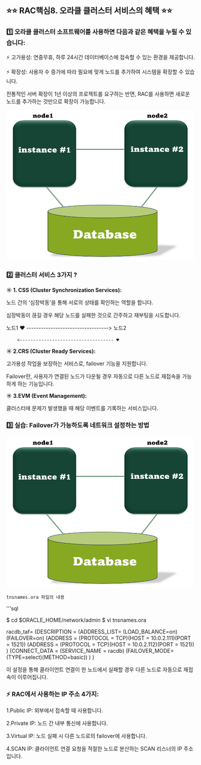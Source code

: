 ## ⭐⭐ RAC핵심8. 오라클 클러스터 서비스의 혜택 ⭐⭐


### 1️⃣ 오라클 클러스터 소프트웨어를 사용하면 다음과 같은 혜택을 누릴 수 있습니다:

⚡ 고가용성: 연중무휴, 하루 24시간 데이터베이스에 접속할 수 있는 환경을 제공합니다.

⚡ 확장성: 사용자 수 증가에 따라 필요에 맞게 노드를 추가하여 시스템을 확장할 수 있습니다.

전통적인 서버 확장이 1년 이상의 프로젝트를 요구하는 반면, RAC를 사용하면 새로운 노드를 추가하는 것만으로 확장이 가능합니다.

<img src="https://github.com/oracleyu01/rac_class/blob/main/rac%EA%B7%B8%EB%A6%BC.png" width="500" height="400">

### 2️⃣  클러스터 서비스 3가지 ?

**☀️ 1. CSS (Cluster Synchronization Services):**

노드 간의 '심장박동'을 통해 서로의 상태를 확인하는 역할을 합니다. 

심장박동이 끊길 경우 해당 노드를 실패한 것으로 간주하고 재부팅을 시도합니다.


노드1  ♥ ---------------------------------->  노드2  

        <----------------------------------- ♥

**☀️ 2.CRS (Cluster Ready Services):**

고가용성 작업을 보장하는 서비스로, failover 기능을 지원합니다.

Failover란, 사용자가 연결된 노드가 다운될 경우 자동으로 다른 노드로 재접속을 가능하게 하는 기능입니다.

**☀️ 3.EVM (Event Management):**

클러스터에 문제가 발생했을 때 해당 이벤트를 기록하는 서비스입니다.


### 3️⃣ 실습: Failover가 가능하도록 네트워크 설정하는 방법

<img src="https://github.com/oracleyu01/rac_class/blob/main/rac%EA%B7%B8%EB%A6%BC.png" width="500" height="400">

`tnsnames.ora 파일의 내용`

'''sql   

$ cd $ORACLE_HOME/network/admin
$ vi tnsnames.ora

racdb_taf=
  (DESCRIPTION =
    (ADDRESS_LIST=
     (LOAD_BALANCE=on)
     (FAILOVER=on)
     (ADDRESS = (PROTOCOL = TCP)(HOST = 10.0.2.111)(PORT = 1521))
     (ADDRESS = (PROTOCOL = TCP)(HOST = 10.0.2.112)(PORT = 1521))
    )
    (CONNECT_DATA =
      (SERVICE_NAME = racdb)
      (FAILOVER_MODE=(TYPE=select)(METHOD=basic))
    )
  )

이 설정을 통해 클라이언트 연결이 한 노드에서 실패할 경우 다른 노드로 자동으로 재접속이 이루어집니다.

### ⚡ RAC에서 사용하는 IP 주소 4가지:

1.Public IP: 외부에서 접속할 때 사용합니다.

2.Private IP: 노드 간 내부 통신에 사용합니다.

3.Virtual IP: 노드 실패 시 다른 노드로의 failover에 사용합니다.

4.SCAN IP: 클라이언트 연결 요청을 적절한 노드로 분산하는 SCAN 리스너의 IP 주소입니다.





